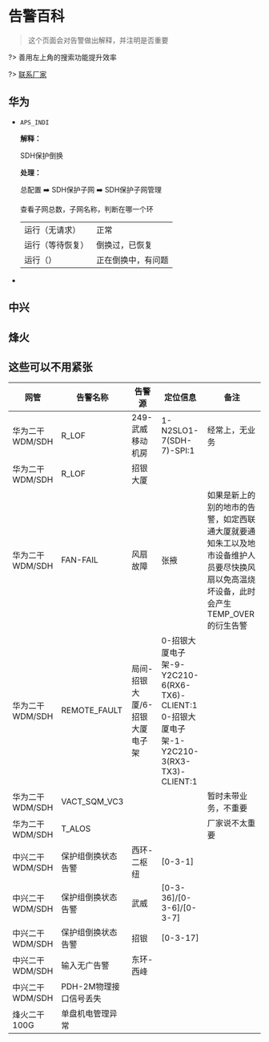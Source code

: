 # 告警百科

> 这个页面会对告警做出解释，并注明是否重要

?> 善用左上角的搜索功能提升效率

?>  [联系厂家](/backbone/contact.md)



## 华为

- `APS_INDI`

  **解释：**

  SDH保护倒换

  **处理：**

  总配置 ➡️ SDH保护子网 ➡️ SDH保护子网管理

  查看子网总数，子网名称，判断在哪一个环

  |                  |                    |
  | ---------------- | ------------------ |
  | 运行（无请求）   | 正常               |
  | 运行（等待恢复） | 倒换过，已恢复     |
  | 运行（）         | 正在倒换中，有问题 |

- 



## 中兴



## 烽火



## 这些可以不用紧张

| 网管            | 告警名称               | 告警源                         | 定位信息                                                     | 备注                                                         |
| --------------- | ---------------------- | ------------------------------ | ------------------------------------------------------------ | ------------------------------------------------------------ |
| 华为二干WDM/SDH | R_LOF                  | 249-武威移动机房               | 1-N2SLO1-7(SDH-7)-SPI:1                                      | 经常上，无业务                                               |
| 华为二干WDM/SDH | R_LOF                  | 招银大厦                       |                                                              |                                                              |
| 华为二干WDM/SDH | FAN-FAIL               | 风扇故障                       | 张掖                                                         | 如果是新上的别的地市的告警，如定西联通大厦就要通知朱工以及地市设备维护人员要尽快换风扇以免高温烧坏设备，此时会产生TEMP_OVER的衍生告警 |
| 华为二干WDM/SDH | REMOTE_FAULT           | 局间-招银大厦/6-招银大厦电子架 | 0-招银大厦电子架-9-Y2C210-6(RX6-TX6)-CLIENT:1<br />0-招银大厦电子架-1-Y2C210-3(RX3-TX3)-CLIENT:1 |                                                              |
| 华为二干WDM/SDH | VACT_SQM_VC3           |                                |                                                              | 暂时未带业务，不重要                                         |
| 华为二干WDM/SDH | T_ALOS                 |                                |                                                              | 厂家说不太重要                                               |
| 中兴二干WDM/SDH | 保护组倒换状态告警     | 西环-二枢纽                    | [0-3-1]                                                      |                                                              |
| 中兴二干WDM/SDH | 保护组倒换状态告警     | 武威                           | [0-3-36]/[0-3-6]/[0-3-7]                                     |                                                              |
| 中兴二干WDM/SDH | 保护组倒换状态告警     | 招银                           | [0-3-17]                                                     |                                                              |
| 中兴二干WDM/SDH | 输入无广告警           | 东环-西峰                      |                                                              |                                                              |
| 中兴二干WDM/SDH | PDH-2M物理接口信号丢失 |                                |                                                              |                                                              |
| 烽火二干100G    | 单盘机电管理异常       |                                |                                                              |                                                              |

